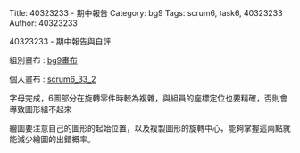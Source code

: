 Title: 40323233 - 期中報告
Category: bg9
Tags: scrum6, task6, 40323233
Author: 40323233


40323233 - 期中報告與自評

<!-- PELICAN_END_SUMMARY -->

組別畫布 : <a href="http://2016spring-w2651363.rhcloud.com/bg9/task2">bg9畫布</a> 

個人畫布 : <a href="http://2016spring-40323233.rhcloud.com/bg9/scrum6_33_2">scrum6_33_2</a> 

字母完成，6圖部分在旋轉零件時較為複雜，與組員的座標定位也要精確，否則會導致圖形組不起來

繪圖要注意自己的圖形的起始位置，以及複製圖形的旋轉中心，能夠掌握這兩點就能減少繪圖的出錯概率。



